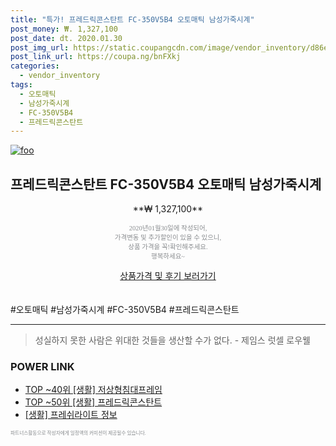 ```yaml
--- 
title: "특가! 프레드릭콘스탄트 FC-350V5B4 오토매틱 남성가죽시계" 
post_money: ₩. 1,327,100 
post_date: dt. 2020.01.30 
post_img_url: https://static.coupangcdn.com/image/vendor_inventory/d86e/7852275c89e4298182e8a1aa9a6c82c4ace0afae81df2f5ef59ad2d07599.jpg 
post_link_url: https://coupa.ng/bnFXkj 
categories: 
  - vendor_inventory 
tags: 
  - 오토매틱 
  - 남성가죽시계 
  - FC-350V5B4 
  - 프레드릭콘스탄트 
--- 
```

[![foo](https://static.coupangcdn.com/image/vendor_inventory/d86e/7852275c89e4298182e8a1aa9a6c82c4ace0afae81df2f5ef59ad2d07599.jpg)](https://coupa.ng/bnFXkj) 

## 프레드릭콘스탄트 FC-350V5B4 오토매틱 남성가죽시계 
<p style="text-align: center;">**₩ 1,327,100**</p> 
<p style="text-align: center;"><span style="color: #898c8f; font-family: Georgia,Times,serif; font-size: 0.75em;">2020년01월30일에 작성되어, <br>가격변동 및 추가할인이 있을 수 있으니,<br> 상품 가격을 꼭!확인해주세요.<br>행복하세요~</span> 
</p>	 
<div markdown="0" style="text-align: center;"><a href="https://coupa.ng/bnFXkj" class="btn btn--success">상품가격 및 후기 보러가기</a></div> 
<br><br> 
  #오토매틱 #남성가죽시계 #FC-350V5B4 #프레드릭콘스탄트 
<hr> 

> 성실하지 못한 사람은 위대한 것들을 생산할 수가 없다. - 제임스 럿셀 로우웰 


### POWER LINK

* <a href="https://blog.naver.com/an0733/221788770511" target="_blank"> TOP ~40위 [생활] 저상형침대프레임</a>
* <a href="https://blog.naver.com/an0733/221790058071" target="_blank"> TOP ~50위 [생활] 프레드릭콘스탄트</a>
* <a href="https://blog.naver.com/santokki14/221767254596" target="_blank"> [생활] 프레쉬라이트 정보 </a>

<span style="color: #898c8f; font-family: Georgia,Times,serif; font-size: 0.55em;">파트너스활동으로 작성자에게 일정액의 커미션이 제공될수 있습니다.</span> 
